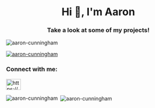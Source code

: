 <h1 align="center">Hi 👋, I'm Aaron</h1>
<h3 align="center">Take a look at some of my projects!</h3>

<p align="left"> <img src="https://komarev.com/ghpvc/?username=aaron-cunningham&label=Profile%20views&color=0e75b6&style=flat" alt="aaron-cunningham" /> </p>

<p align="left"> <a href="https://github.com/ryo-ma/github-profile-trophy"><img src="https://github-profile-trophy.vercel.app/?username=aaron-cunningham" alt="aaron-cunningham" /></a> </p>

<h3 align="left">Connect with me:</h3>
<p align="left">
<a href="https://linkedin.com/in/https://www.linkedin.com/in/aaron-cunningham-960b28211/" target="blank"><img align="center" src="https://raw.githubusercontent.com/rahuldkjain/github-profile-readme-generator/master/src/images/icons/Social/linked-in-alt.svg" alt="https://www.linkedin.com/in/aaron-cunningham-960b28211/" height="30" width="40" /></a>
</p>

<p><img align="left" src="https://github-readme-stats.vercel.app/api/top-langs?username=aaron-cunningham&show_icons=true&locale=en&layout=compact" alt="aaron-cunningham" /></p>

<p>&nbsp;<img align="center" src="https://github-readme-stats.vercel.app/api?username=aaron-cunningham&show_icons=true&locale=en" alt="aaron-cunningham" /></p>
